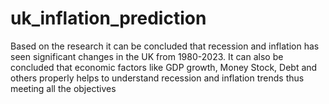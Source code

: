 # uk_inflation_prediction
Based on the research it can be concluded that recession and inflation has seen significant changes in the UK from 1980-2023. It can also be concluded that economic factors like GDP growth, Money Stock, Debt and others properly helps to understand recession and inflation trends thus meeting all the objectives
